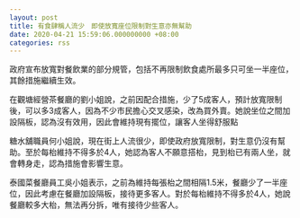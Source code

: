 ```yaml
---
layout: post
title: 有食肆稱人流少　即使放寬座位限制對生意亦無幫助
date: 2020-04-21 15:59:06.000000000 +08:00
categories: rss
---
```


政府宣布放寬對餐飲業的部分規管，包括不再限制飲食處所最多只可坐一半座位，其餘措施繼續生效。

在觀塘經營茶餐廳的劉小姐說，之前因配合措施，少了5成客人，預計放寬限制後，可以多3成客人，因為不少市民擔心交叉感染，改為買外賣。她說坐位之間加設隔板，認為沒有效用，因此會維持現有擺位，讓客人坐得舒服點

糖水舖職員何小姐說，現在街上人流很少，即使政府放寬限制，對生意仍沒有幫助。至於每枱維持不得多於4人，她認為客人不願意搭枱，見到枱已有兩人坐，就會轉身走，認為措施會影響生意。

泰國菜餐廳員工吳小姐表示，之前為維持每張枱之間相隔1.5米，餐廳少了一半座位，因此考慮在餐廳加設隔板，接待更多客人。對於每枱維持不得多於4人，她說餐廳較多大枱，無法再分拆，唯有接待少些客人。
